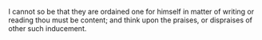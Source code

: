 I cannot so be that they are ordained one for himself in matter of writing or reading thou must be content; and think upon the praises, or dispraises of other such inducement.
